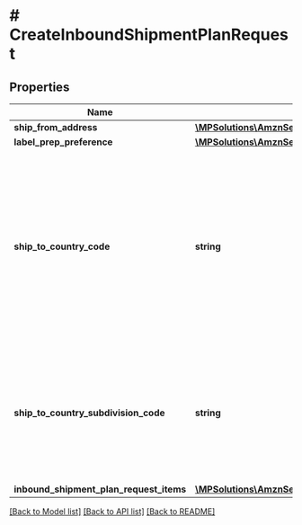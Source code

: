 # # CreateInboundShipmentPlanRequest

## Properties

Name | Type | Description | Notes
------------ | ------------- | ------------- | -------------
**ship_from_address** | [**\MPSolutions\AmznSellingPartnerApi\Models\FulfillmentInbound\Address**](Address.md) |  |
**label_prep_preference** | [**\MPSolutions\AmznSellingPartnerApi\Models\FulfillmentInbound\LabelPrepPreference**](LabelPrepPreference.md) |  |
**ship_to_country_code** | **string** | The two-character country code for the country where the inbound shipment is to be sent.  Note: Not required. Specifying both ShipToCountryCode and ShipToCountrySubdivisionCode returns an error.   Values:   ShipToCountryCode values for North America:  * CA – Canada  * MX - Mexico  * US - United States  ShipToCountryCode values for MCI sellers in Europe:  * DE – Germany  * ES – Spain  * FR – France  * GB – United Kingdom  * IT – Italy  Default: The country code for the seller&#39;s home marketplace. | [optional]
**ship_to_country_subdivision_code** | **string** | The two-character country code, followed by a dash and then up to three characters that represent the subdivision of the country where the inbound shipment is to be sent. For example, \&quot;IN-MH\&quot;. In full ISO 3166-2 format.  Note: Not required. Specifying both ShipToCountryCode and ShipToCountrySubdivisionCode returns an error. | [optional]
**inbound_shipment_plan_request_items** | [**\MPSolutions\AmznSellingPartnerApi\Models\FulfillmentInbound\InboundShipmentPlanRequestItem[]**](InboundShipmentPlanRequestItem.md) |  |

[[Back to Model list]](../../README.md#models) [[Back to API list]](../../README.md#endpoints) [[Back to README]](../../README.md)
